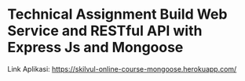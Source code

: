 # Technical Assignment Build Web Service and RESTful API with Express Js and Mongoose

Link Aplikasi:
https://skilvul-online-course-mongoose.herokuapp.com/

